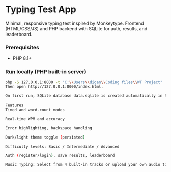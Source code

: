 # Typing Test App

Minimal, responsive typing test inspired by Monkeytype. Frontend (HTML/CSS/JS) and PHP backend with SQLite for auth, results, and leaderboard.

### Prerequisites
- PHP 8.1+

### Run locally (PHP built-in server)
```bash
php -S 127.0.0.1:8000 -t "C:\\Users\\digan\\Coding files\\WT Project"
Then open http://127.0.0.1:8000/index.html.

On first run, SQLite database data.sqlite is created automatically in the project root.

Features
Timed and word-count modes

Real-time WPM and accuracy

Error highlighting, backspace handling

Dark/light theme toggle (persisted)

Difficulty levels: Basic / Intermediate / Advanced

Auth (register/login), save results, leaderboard

Music Typing: Select from 4 built-in tracks or upload your own audio to play while typing (with play/pause/stop & volume controls)
